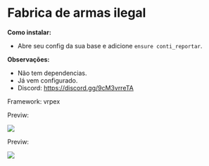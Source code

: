 # Fabrica de armas ilegal

**Como instalar:**

- Abre seu config da sua base e adicione `ensure conti_reportar`.

**Observações:**

- Não tem dependencias.
- Já vem configurado.
- Discord: https://discord.gg/9cM3vrreTA

Framework: vrpex

<div>
  <p>Previw:</p>
  <img src="https://media.discordapp.net/attachments/1094785100920668200/1095037597178400788/image.png?width=1200&height=676"/>
</div>
<div>
  <p>Previw:</p>
  <img src="https://media.discordapp.net/attachments/1094785100920668200/1095037597497184326/Captura_de_tela_2023-04-10_142704.png"/>
</div>
